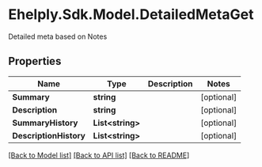 # Ehelply.Sdk.Model.DetailedMetaGet
Detailed meta based on Notes

## Properties

Name | Type | Description | Notes
------------ | ------------- | ------------- | -------------
**Summary** | **string** |  | [optional] 
**Description** | **string** |  | [optional] 
**SummaryHistory** | **List&lt;string&gt;** |  | [optional] 
**DescriptionHistory** | **List&lt;string&gt;** |  | [optional] 

[[Back to Model list]](../README.md#documentation-for-models) [[Back to API list]](../README.md#documentation-for-api-endpoints) [[Back to README]](../README.md)

